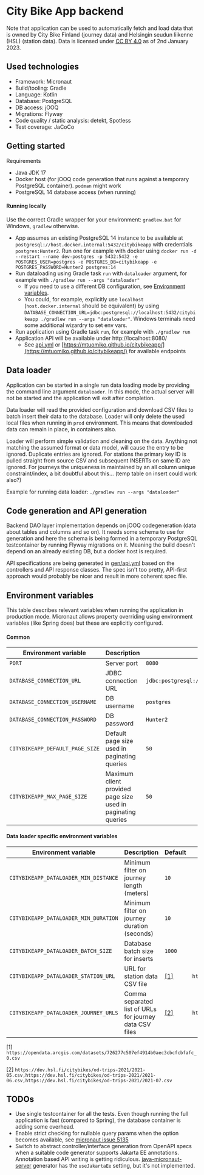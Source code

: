 # City Bike App backend

Note that application can be used to automatically fetch and load data that is owned by City Bike Finland (journey data)
and Helsingin seudun liikenne (HSL) (station data). Data is licensed
under [CC BY 4.0](https://creativecommons.org/licenses/by/4.0/) as of 2nd January 2023.

## Used technologies

* Framework: Micronaut
* Build/tooling: Gradle
* Language: Kotlin
* Database: PostgreSQL
* DB access: jOOQ
* Migrations: Flyway
* Code quality / static analysis: detekt, Spotless
* Test coverage: JaCoCo

## Getting started

Requirements

* Java JDK 17
* Docker host (for jOOQ code generation that runs against a temporary PostgreSQL container). `podman` might work
* PostgreSQL 14 database access (when running)

#### Running locally

Use the correct Gradle wrapper for your environment: `gradlew.bat` for Windows, `gradlew` otherwise.

* App assumes an existing PostgreSQL 14 instance to be available at `postgresql://host.docker.internal:5432/citybikeapp`
  with credentials `postgres:Hunter2`. Run one for example with docker
  using `docker run -d --restart --name dev-postgres -p 5432:5432 -e POSTGRES_USER=postgres -e POSTGRES_DB=citybikeapp -e POSTGRES_PASSWORD=Hunter2 postgres:14`
* Run dataloading using Gradle task `run` with `dataloader` argument, for example
  with `./gradlew run --args "dataloader"`
  * If you need to use a different DB configuration, see [Environment variables](#environment-variables).
  * You could, for example, explicitly use `localhost` (`host.docker.internal` should be equivalent) by using 
    `DATABASE_CONNECTION_URL=jdbc:postgresql://localhost:5432/citybikeapp ./gradlew run --args "dataloader"`. Windows 
    terminals need some additional wizardry to set env vars.
* Run application using Gradle task `run`, for example with `./gradlew run`
* Application API will be available under http://localhost:8080/
  * See [api.yml](gen/api.yml) or [https://mtuomiko.github.io/citybikeapp/](https://mtuomiko.github.io/citybikeapp/) for
    available endpoints

## Data loader

Application can be started in a single run data loading mode by providing the command line argument `dataloader`. In
this mode, the actual server will not be started and the application will exit after completion.

Data loader will read the provided configuration and download CSV files to batch insert their data to the database.
Loader will only delete the used local files when running in `prod` environment. This means that downloaded data can
remain in place, in containers also.

Loader will perform simple validation and cleaning on the data. Anything not matching the assumed format or data model,
will cause the entry to be ignored. Duplicate entries are ignored. For stations the primary key ID is pulled straight
from source CSV and subsequent INSERTs on same ID are ignored. For journeys the uniqueness in maintained by an all
column unique constraint/index, a bit doubtful about this... (temp table on insert could work also?)

Example for running data loader: `./gradlew run --args "dataloader"`

## Code generation and API generation

Backend DAO layer implementation depends on jOOQ codegeneration (data about tables and columns and so on). It needs 
some schema to use for generation and here the schema is being formed in a temporary PostgreSQL testcontainer by running
Flyway migrations on it. Meaning the build doesn't depend on an already existing DB, but a docker host is required.

API specifications are being generated in [gen/api.yml](gen/api.yml) based on the controllers and API response classes.
The spec isn't too pretty, API-first approach would probably be nicer and result in more coherent spec file.

## Environment variables

This table describes relevant variables when running the application in production mode. Micronaut allows property
overriding using environment variables (like Spring does) but these are explicitly configured.

#### Common

| Environment variable            | Description                                                  | Default                                                   | Required | Example                                      |
| ------------------------------- | ------------------------------------------------------------ | --------------------------------------------------------- | -------- | -------------------------------------------- |
| `PORT`                          | Server port                                                  | `8080`                                                    |          |                                              |
| `DATABASE_CONNECTION_URL`       | JDBC connection URL                                          | `jdbc:postgresql://host.docker.internal:5432/citybikeapp` |          | `jdbc:postgresql://foo.bar:5432/citybikeapp` |
| `DATABASE_CONNECTION_USERNAME`  | DB username                                                  | `postgres`                                                |          | `foo`                                        |
| `DATABASE_CONNECTION_PASSWORD`  | DB password                                                  | `Hunter2`                                                 |          | `bar`                                        |
| `CITYBIKEAPP_DEFAULT_PAGE_SIZE` | Default page size used in paginating queries                 | `50`                                                      |          |                                              |
| `CITYBIKEAPP_MAX_PAGE_SIZE`     | Maximum client provided page size used in paginating queries | `50`                                                      |          |                                              |

#### Data loader specific environment variables

| Environment variable                  | Description                                             | Default                 | Example                                                   |
| ------------------------------------- | ------------------------------------------------------- | ----------------------- | --------------------------------------------------------- |
| `CITYBIKEAPP_DATALOADER_MIN_DISTANCE` | Minimum filter on journey length (meters)               | `10`                    |                                                           |
| `CITYBIKEAPP_DATALOADER_MIN_DURATION` | Minimum filter on journey duration (seconds)            | `10`                    |                                                           |
| `CITYBIKEAPP_DATALOADER_BATCH_SIZE`   | Database batch size for inserts                         | `1000`                  |                                                           |
| `CITYBIKEAPP_DATALOADER_STATION_URL`  | URL for station data CSV file                           | [[1]](#default_station) | `http://foo.bar/file.csv`                                 |
| `CITYBIKEAPP_DATALOADER_JOURNEY_URLS` | Comma separated list of URLs for journey data CSV files | [[2]](#default_journey) | `http://foo.bar/journey1.csv,http://foo.bar/journey2.csv` |

<a id="default_station"></a>[1] `https://opendata.arcgis.com/datasets/726277c507ef4914b0aec3cbcfcbfafc_0.csv`

<a id="default_journey"></a>[2] `https://dev.hsl.fi/citybikes/od-trips-2021/2021-05.csv,https://dev.hsl.fi/citybikes/od-trips-2021/2021-06.csv,https://dev.hsl.fi/citybikes/od-trips-2021/2021-07.csv`

## TODOs

* Use single testcontainer for all the tests. Even though running the full application is fast (compared to Spring), the
  database container is adding some overhead.
* Enable strict checking for nullable query params when the option becomes available,
  see [micronaut issue 5135](https://github.com/micronaut-projects/micronaut-core/issues/5135)
* Switch to abstract controller/interface generation from OpenAPI specs when a suitable code generator supports Jakarta
  EE
  annotations. Annotation based API writing is getting
  ridiculous. [java-micronaut-server](https://github.com/OpenAPITools/openapi-generator/blob/master/docs/generators/java-micronaut-server.md)
  generator has the `useJakartaEe` setting, but it's not implemented.

